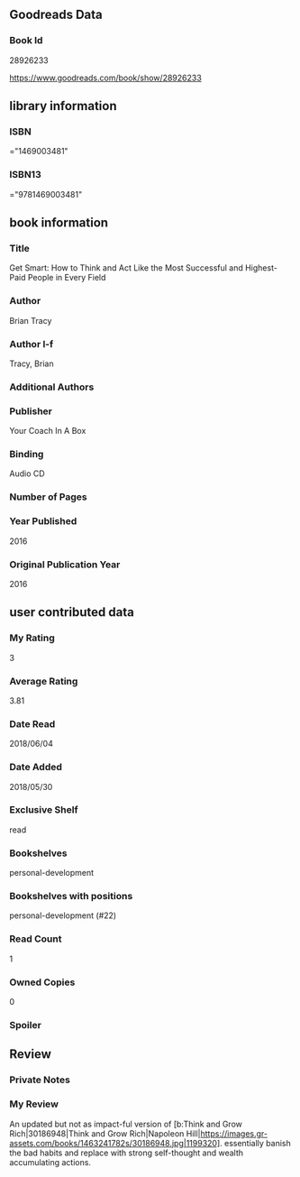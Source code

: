<!-- This template shows how to bulk convert all columns of data into one markdown file -->
<!-- caveat: KeyError if there's a mismatch. Empty values output nothing -->

## Goodreads Data

### Book Id 

28926233

https://www.goodreads.com/book/show/28926233

## library information

### ISBN 
="1469003481"

### ISBN13 
="9781469003481"

## book information

### Title
Get Smart: How to Think and Act Like the Most Successful and Highest-Paid People in Every Field

### Author 
Brian Tracy

### Author l-f 
Tracy, Brian

### Additional Authors


### Publisher 
Your Coach In A Box

### Binding
Audio CD

### Number of Pages


### Year Published
2016

### Original Publication Year 
2016

## user contributed data

### My Rating
3

### Average Rating
3.81

### Date Read
2018/06/04

### Date Added
2018/05/30

### Exclusive Shelf
read

### Bookshelves
personal-development

### Bookshelves with positions
personal-development (#22)

### Read Count
1

### Owned Copies
0

### Spoiler 


## Review

### Private Notes


### My Review
An updated but not as impact-ful version of [b:Think and Grow Rich|30186948|Think and Grow Rich|Napoleon Hill|https://images.gr-assets.com/books/1463241782s/30186948.jpg|1199320]. essentially banish the bad habits and replace with strong self-thought and wealth accumulating actions.